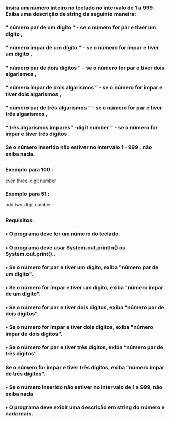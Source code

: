 ### Insira um número inteiro no teclado no intervalo de 1 a 999 . Exiba uma descrição de string da seguinte maneira:
### " número par de um dígito " - se o número for par e tiver um dígito ,
### " número ímpar de um dígito " - se o número for ímpar e tiver um dígito ,
### " número par de dois dígitos " - se o número for par e tiver dois algarismos ,
### “ número ímpar de dois algarismos ” - se o número for ímpar e tiver dois algarismos ,
### “ número par de três algarismos ” - se o número for par e tiver três algarismos ,
### “ três algarismos ímpares” -digit number " - se o número for ímpar e tiver três dígitos .
### Se o número inserido não estiver no intervalo 1 - 999 , não exiba nada.
##
### Exemplo para 100 :
even three-digit number
### Exemplo para 51 :
odd two-digit number
##
### Requisitos:
### •	O programa deve ler um número do teclado.
### •	O programa deve usar System.out.println() ou System.out.print()..
### •	Se o número for par e tiver um dígito, exiba "número par de um dígito".
### •	Se o número for ímpar e tiver um dígito, exiba "número ímpar de um dígito".
### •	Se o número for par e tiver dois dígitos, exiba "número par de dois dígitos".
### •	Se o número for ímpar e tiver dois dígitos, exiba "número ímpar de dois dígitos".
### •	Se o número for par e tiver três dígitos, exiba “número par de três dígitos”.
### 	Se o número for ímpar e tiver três dígitos, exiba "número ímpar de três dígitos".
### •	Se o número inserido não estiver no intervalo de 1 a 999, não exiba nada
### •	O programa deve exibir uma descrição em string do número e nada mais.